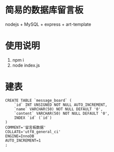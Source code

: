 # 简易的数据库留言板
nodejs + MySQL + express + art-template

# 使用说明

1.  npm i
2.  node index.js

# 建表

```
CREATE TABLE `message_board` (
	`id` INT UNSIGNED NOT NULL AUTO_INCREMENT,
	`name` VARCHAR(50) NOT NULL DEFAULT '0',
	`content` VARCHAR(50) NOT NULL DEFAULT '0',
	INDEX `id` (`id`)
)
COMMENT='留言板数据'
COLLATE='utf8_general_ci'
ENGINE=InnoDB
AUTO_INCREMENT=1
;
```
